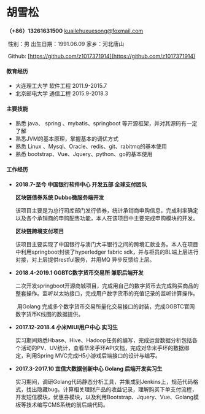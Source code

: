 #  胡雪松

**（+86）13261631500**      [kuailehuxuesong@foxmail.com](kuailehuxuesong@foxmail.com)  

​    性别：男     出生日期：1991.06.09    家乡：河北唐山    

​    Github:      [https://github.com/z1017371914](https://github.com/z1017371914)

#### 教育经历

* 大连理工大学             软件工程                                                                              2011.9-2015.7
* 北京邮电大学             通信工程                                                                              2015.9-2018.3

#### 主要技能

* 熟悉 java、 spring 、mybatis、springboot  等开源框架，并对其源码有一定了解
* 熟悉JVM的基本原理，掌握基本的调优方式
* 熟悉 Linux 、Mysql、Oracle、redis、git、rabitmq的基本使用
* 熟悉 bootstrap、Vue、Jquery、python、go的基本使用

#### 工作经历

* **2018.7-至今 中国银行软件中心 开发五部 全球支付团队**

  **区块链债券系统 Dubbo微服务端开发**

  ​		该项目主要是为总行司库部门发行债券，统计承销商申购信息，完成利率确定以及各个承销商的申购配售功能，本人在该项目中主要完成申购模块的开发。

  **区块链跨境支付项目**

  ​		该项目主要实现了中国银行与澳门大丰银行之间的跨境汇款业务。本人在项目中利用springboot封装了hyperledger fabric sdk，并与柜员的BL端上层进行对接，对上层提供restful服务，并用MQ 异步反馈给上层。      

* **2018.4-2019.1 GGBTC数字货币交易所 兼职后端开发**

  ​        二次开发springboot开源商城项目，完成用自己的数字货币去完成购买商品的整套操作。监听以太坊接口，完成用户数字货币的充值记录的监听计算操作。

  ​        用Golang 完成多个数字货币交易所量化交易接口的封装，完成GGBTC官网数字货币K线图的数据提供。

* **2017.12-2018.4 小米MIUI用户中心 实习生**

  ​        实习期间熟悉Hbase、Hive、Hadoop任务的编写，完成运营数据分析包括各个活动的PV、UV统计，查看华米手环API文档，完成对华米手环的数据绑定，利用Spring MVC完成H5小游戏后端接口的设计与编写。

* **2017.3-2017.10 宜信大数据创新中心 Golang 后端开发实习生**

  ​       实习期间，调研Golang代码静态分析工具，并集成到Jenkins上，规范代码格式，找出隐藏bug。计算相关理财产品的收益记录，理解购买下单支付流程，开发短信模块，优惠券模块，以及利用Bootstrap、Jquery、Vue、Golang模板等技术编写CMS系统的前后端代码。